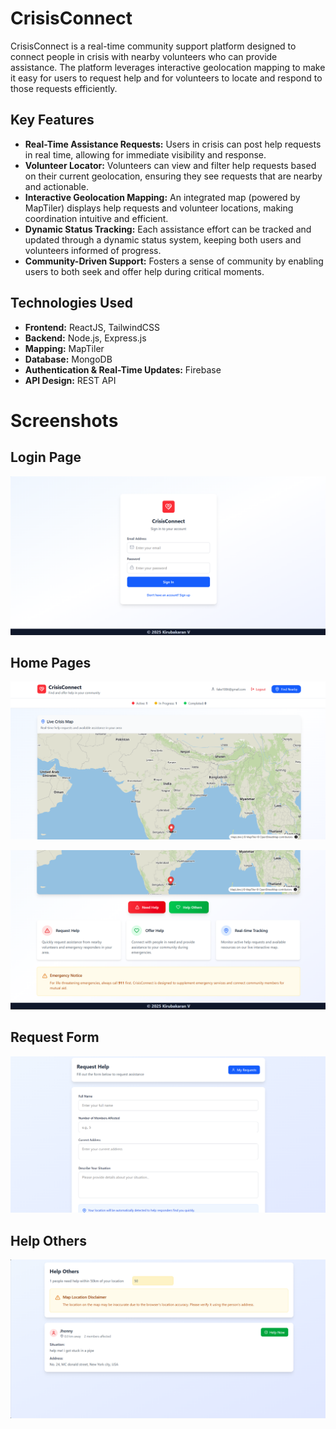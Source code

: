 # CrisisConnect

CrisisConnect is a real-time community support platform designed to connect people in crisis with nearby volunteers who can provide assistance. The platform leverages interactive geolocation mapping to make it easy for users to request help and for volunteers to locate and respond to those requests efficiently.

## Key Features

- **Real-Time Assistance Requests:** Users in crisis can post help requests in real time, allowing for immediate visibility and response.
- **Volunteer Locator:** Volunteers can view and filter help requests based on their current geolocation, ensuring they see requests that are nearby and actionable.
- **Interactive Geolocation Mapping:** An integrated map (powered by MapTiler) displays help requests and volunteer locations, making coordination intuitive and efficient.
- **Dynamic Status Tracking:** Each assistance effort can be tracked and updated through a dynamic status system, keeping both users and volunteers informed of progress.
- **Community-Driven Support:** Fosters a sense of community by enabling users to both seek and offer help during critical moments.

## Technologies Used

- **Frontend:** ReactJS, TailwindCSS
- **Backend:** Node.js, Express.js
- **Mapping:** MapTiler
- **Database:** MongoDB
- **Authentication & Real-Time Updates:** Firebase
- **API Design:** REST API

# Screenshots

## Login Page
![Login Page](Assets/login.png)

## Home Pages
![Home Page](Assets/homePage1.png)

![Home Page](Assets/homePage2.png)

## Request Form
![Request Form](Assets/requestform.png)

## Help Others
![Help Others](Assets/helpothers.png)
